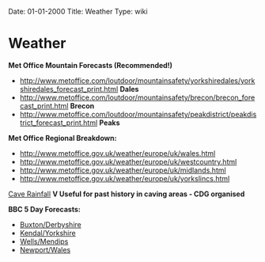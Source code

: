 Date: 01-01-2000
Title: Weather
Type: wiki


Weather 
=======





**Met Office Mountain Forecasts (Recommended!)**

-   <http://www.metoffice.com/loutdoor/mountainsafety/yorkshiredales/yorkshiredales_forecast_print.html>
    **Dales**
-   <http://www.metoffice.com/loutdoor/mountainsafety/brecon/brecon_forecast_print.html>
    **Brecon**
-   <http://www.metoffice.com/loutdoor/mountainsafety/peakdistrict/peakdistrict_forecast_print.html>
    **Peaks**

**Met Office Regional Breakdown:**

-   <http://www.metoffice.gov.uk/weather/europe/uk/wales.html>
-   <http://www.metoffice.gov.uk/weather/europe/uk/westcountry.html>
-   <http://www.metoffice.gov.uk/weather/europe/uk/midlands.html>
-   <http://www.metoffice.gov.uk/weather/europe/uk/yorkslincs.html>

[Cave
Rainfall](http://www.cavedivinggroup.org.uk/cgi-bin/vishtml)
**V Useful for past history in caving areas - CDG organised**

**BBC 5 Day Forecasts:**

-   [Buxton/Derbyshire](http://www.bbc.co.uk/weather/5day.shtml?id=3422)
-   [Kendal/Yorkshire](http://www.bbc.co.uk/weather/5day.shtml?id=2459)
-   [Wells/Mendips](http://www.bbc.co.uk/weather/5day.shtml?id=1137)
-   [Newport/Wales](http://www.bbc.co.uk/weather/5day.shtml?id=2854)







